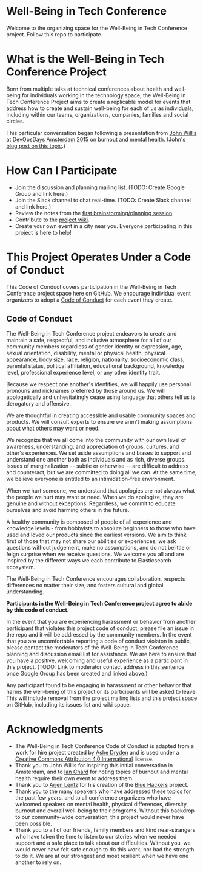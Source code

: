# Well-Being in Tech Conference

Welcome to the organizing space for the Well-Being in Tech Conference project. Follow this repo to participate.

# What is the Well-Being in Tech Conference Project

Born from multiple talks at technical conferences about health and well-being for individuals working in the technology space, the Well-Being in Tech Conference Project aims to create a replicable model for events that address how to create and sustain well-being for each of us as individuals, including within our teams, organizations, companies, families and social circles.

This particular conversation began following a presentation from [John Willis](https://twitter.com/botchagalupe) at [DevOpsDays Amsterdam 2015](http://www.devopsdays.org/events/2015-amsterdam/) on burnout and mental health. (John's [blog post on this topic](http://itrevolution.com/karojisatsu/).)

# How Can I Participate

* Join the discussion and planning mailing list. (TODO: Create Google Group and link here.)
* Join the Slack channel to chat real-time. (TODO: Create Slack channel and link here.)
* Review the notes from the [first brainstorming/planning session](https://github.com/lhawthorn/Well-BeinginTechConf/wiki/Notes:-Initial-Planning-Session,-26-June-2015-at-DevOpsDays-Amsterdam). 
* Contribute to the [project wiki](https://github.com/lhawthorn/Well-BeinginTechConf/wiki). 
* Create your own event in a city near you. Everyone participating in this project is here to help!

# This Project Operates Under a Code of Conduct
This Code of Conduct covers participation in the Well-Being in Tech Conference project space here on GitHub. We encourage individual event organizers to adopt a [Code of Conduct](https://openhatch.org/wiki/Project_codes_of_conduct) for each event they create.

## Code of Conduct

The Well-Being in Tech Conference project endeavors to create and maintain a safe, respectful, and inclusive atmosphere for all of our community members regardless of gender identity or expression, age, sexual orientation, disability, mental or physical health, physical appearance, body size, race, religion, nationality, socioeconomic class, parental status, political affiliation, educational background, knowledge level, professional experience level, or any other identity trait.

Because we respect one another's identities, we will happily use personal pronouns and nicknames preferred by those around us. We will apologetically and unhesitatingly cease using language that others tell us is derogatory and offensive.

We are thoughtful in creating accessible and usable community spaces and products. We will consult experts to ensure we aren't making assumptions about what others may want or need.

We recognize that we all come into the community with our own level of awareness, understanding, and appreciation of groups, cultures, and other's experiences. We set aside assumptions and biases to support and understand one another both as individuals and as rich, diverse groups. Issues of marginalization -- subtle or otherwise -- are difficult to address and counteract, but we are committed to doing all we can. At the same time, we believe everyone is entitled to an intimidation-free environment.

When we hurt someone, we understand that apologies are not always what the people we hurt may want or need. When we do apologize, they are genuine and without exceptions. Regardless, we commit to educate ourselves and avoid harming others in the future.

A healthy community is composed of people of all experience and knowledge levels - from hobbyists to absolute beginners to those who have used and loved our products since the earliest versions. We aim to think first of those that may not share our abilities or experiences; we ask questions without judgement, make no assumptions, and do not belittle or feign surprise when we receive questions. We welcome you all and are inspired by the different ways we each contribute to Elasticsearch ecosystem.

The Well-Being in Tech Conference encourages collaboration, respects differences no matter their size, and fosters cultural and global understanding.

<strong>Participants in the Well-Being in Tech Conference project agree to abide by this code of conduct.</strong>

In the event that you are experiencing harassment or behavior from another participant that violates this project code of conduct, please file an issue in the repo and it will be addressed by the community members. In the event that you are uncomfortable reporting a code of conduct violaton in public, please contact the moderators of the Well-Being in Tech Conference planning and discussion email list for assistance. We are here to ensure that you have a positive, welcoming and useful experience as a participant in this project. (TODO: Link to moderator contact address in this sentence once Google Group has been created and linked above.)

Any participant found to be engaging in harassment or other behavior that harms the well-being of this project or its participants will be asked to leave. This will include removal from the project mailing lists and this project space on GitHub, including its issues list and wiki space.

# Acknowledgments 
* The Well-Being in Tech Conference Code of Conduct is adapted from a work for hire project created by [Ashe Dryden](http://www.ashedryden.com/) and is used under a [Creative Commons Attribution 4.0 International](http://creativecommons.org/licenses/by/4.0/) license.
* Thank you to John Willis for inspiring this initial conversation in Amsterdam, and to [Ian Chard](https://twitter.com/Flupsybunny/status/614344716776288256) for noting topics of burnout and mental health require their own event to address them.
* Thank you to [Arjen Lentz](https://twitter.com/arjenlentz) for his creation of the [Blue Hackers](http://bluehackers.org/) project. 
* Thank you to the many speakers who have addressed these topics for the past few years, and to all conference organizers who have welcomed speakers on mental health, physical differences, diversity, burnout and overall well-being to their programs. Without this backdrop to our community-wide conversation, this project would never have been possible.
* Thank you to all of our friends, family members and kind near-strangers who have taken the time to listen to our stories when we needed support and a safe place to talk about our difficulties. Without you, we would never have felt safe enough to do this work, nor had the strength to do it. We are at our strongest and most resilient when we have one another to rely on.
